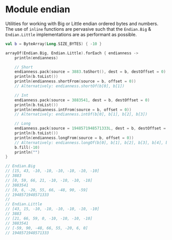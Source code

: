 # Module endian

Utilities for working with Big or Little endian ordered bytes and numbers. The use of `inline` functions
are pervasive such that the `Endian.Big` & `Endian.Little` implementations are as performant as possible.

```kotlin
val b = ByteArray(Long.SIZE_BYTES) { -10 }

arrayOf(Endian.Big, Endian.Little).forEach { endianness ->
    println(endianness)

    // Short
    endianness.pack(source = 3883.toShort(), dest = b, destOffset = 0)
    println(b.toList())
    println(endianness.shortFrom(source = b, offset = 0))
    // Alternatively: endianness.shortOf(b[0], b[1])

    // Int
    endianness.pack(source = 3883541, dest = b, destOffset = 0)
    println(b.toList())
    println(endianness.intFrom(source = b, offset = 0))
    // Alternatively: endianness.intOf(b[0], b[1], b[2], b[3])

    // Long
    endianness.pack(source = 1948571948571333L, dest = b, destOffset = 0)
    println(b.toList())
    println(endianness.longFrom(source = b, offset = 0))
    // Alternatively: endianness.longOf(b[0], b[1], b[2], b[3], b[4], b[5], b[6], b[7])
    b.fill(-10)
    println("")
}

// Endian.Big
// [15, 43, -10, -10, -10, -10, -10, -10]
// 3883
// [0, 59, 66, 21, -10, -10, -10, -10]
// 3883541
// [0, 6, -20, 55, 66, -48, 90, -59]
// 1948571948571333
//
// Endian.Little
// [43, 15, -10, -10, -10, -10, -10, -10]
// 3883
// [21, 66, 59, 0, -10, -10, -10, -10]
// 3883541
// [-59, 90, -48, 66, 55, -20, 6, 0]
// 1948571948571333
```
